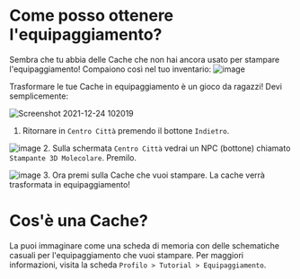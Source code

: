 # Come posso ottenere l'equipaggiamento?

Sembra che tu abbia delle Cache che non hai ancora usato per stampare l'equipaggiamento! Compaiono così nel tuo inventario:
![image](https://user-images.githubusercontent.com/18545294/147308888-70f5d24b-258c-429b-8daa-7a1fa7822d0a.png)

Trasformare le tue Cache in equipaggiamento è un gioco da ragazzi! Devi semplicemente:

![Screenshot 2021-12-24 102019](https://user-images.githubusercontent.com/18545294/147307871-bb6a8ab2-bd0f-48d2-a4b7-99efaceafcbf.png)
1. Ritornare in `Centro Città` premendo il bottone `Indietro`.

![image](https://user-images.githubusercontent.com/18545294/147307934-cc5cc6f0-5107-48a9-912b-07e4c4a02755.png)
2. Sulla schermata `Centro Città` vedrai un NPC (bottone) chiamato `Stampante 3D Molecolare`. Premilo.

![image](https://user-images.githubusercontent.com/18545294/147308950-d5e10150-6abd-4e46-b2c3-f2c448f9af37.png)
3. Ora premi sulla Cache che vuoi stampare. La cache verrà trasformata in equipaggiamento!

# Cos'è una Cache?
La puoi immaginare come una scheda di memoria con delle schematiche casuali per l'equipaggiamento che vuoi stampare. Per maggiori informazioni, visita la scheda `Profilo > Tutorial > Equipaggiamento`.

